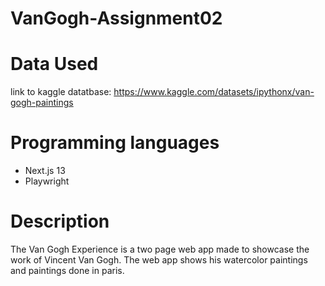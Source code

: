 # VanGogh-Assignment02

# Data Used 

link to kaggle datatbase: https://www.kaggle.com/datasets/ipythonx/van-gogh-paintings

# Programming languages
- Next.js 13
- Playwright

# Description

The Van Gogh Experience is a two page web app made to showcase the work of Vincent Van Gogh. The web app shows his watercolor paintings and paintings done in paris. 

